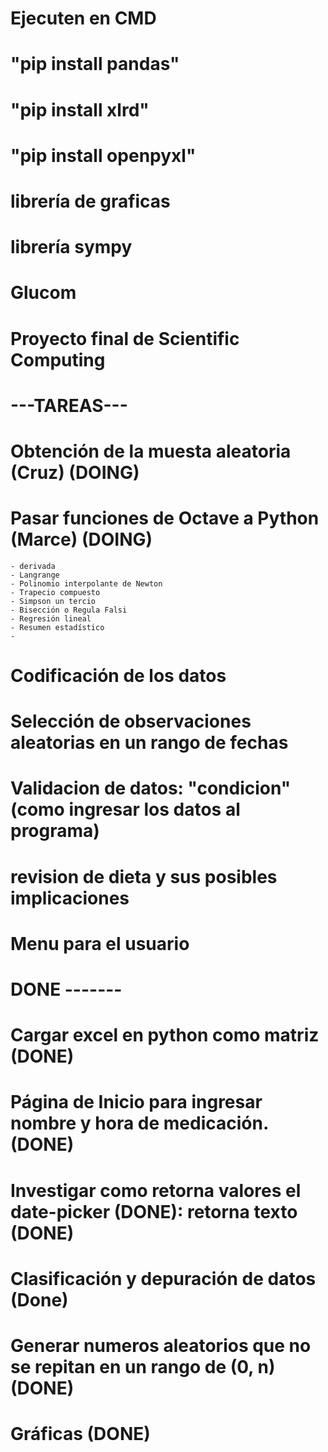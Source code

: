 # Ejecuten en CMD  
# "pip install pandas" 
# "pip install xlrd"
# "pip install openpyxl"
# librería de graficas
# librería sympy 
# 

# Glucom
# Proyecto final de Scientific Computing

# ---TAREAS---
# Obtención de la muesta aleatoria (Cruz) (DOING)
# Pasar funciones de Octave a Python (Marce) (DOING)
    - derivada 
    - Langrange 
    - Polinomio interpolante de Newton 
    - Trapecio compuesto 
    - Simpson un tercio 
    - Bisección o Regula Falsi 
    - Regresión lineal 
    - Resumen estadístico
    -
# Codificación de los datos 
# Selección de observaciones aleatorias en un rango de fechas
# Validacion de datos: "condicion" (como ingresar los datos al programa)
# revision de dieta y sus posibles implicaciones
# Menu para el usuario 


# DONE -------
# Cargar excel en python como matriz (DONE)
# Página de Inicio para ingresar nombre y hora de medicación. (DONE)
# Investigar como retorna valores el date-picker (DONE): retorna texto (DONE)
# Clasificación y depuración de datos (Done)
# Generar numeros aleatorios que no se repitan en un rango de (0, n) (DONE)
# Gráficas (DONE)

